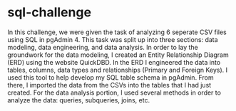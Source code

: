 # sql-challenge
In this challenge, we were given the task of analyzing 6 seperate CSV files using SQL in pgAdmin 4. This task was split up into three sections: data modeling, data engineering, and data analysis. In order to lay the groundwork for the data modeling, I created an Entity Relationship Diagram (ERD) using the website QuickDBD. In the ERD I engineered the data into tables, columns, data types and relationships (Primary and Foreign Keys). I used this tool to help develop my SQL table schema in pgAdmin. From there, I imported the data from the CSVs into the tables that I had just created. For the data analysis portion, I used several methods in order to analyze the data: queries, subqueries, joins, etc.
